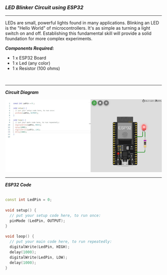 ### ***LED Blinker Circuit using ESP32***

<hr>

LEDs are small, powerful lights found in many applications. Blinking an LED is the "Hello World" of microcontrollers. It's as simple as turning a light switch on and off. Establishing this fundamental skill will provide a solid foundation for more complex experiments.

***Components Required:***

- 1 x ESP32 Board
- 1 x Led (any color)
- 1 x Resistor (100 ohms)

<br>

<hr>

***Circuit Diagram***

<img src="./Files/LED_Blink.jpg" width="650">

<hr>

***ESP32 Code***

```cpp

const int LedPin = 0;

void setup() {
  // put your setup code here, to run once:
  pinMode (LedPin, OUTPUT);
}

void loop() {
  // put your main code here, to run repeatedly:
  digitalWrite(LedPin, HIGH);
  delay(1000);
  digitalWrite(LedPin, LOW);
  delay(1000);
}

```